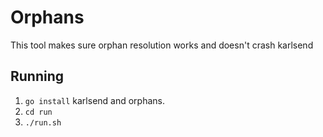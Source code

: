 # Orphans
This tool makes sure orphan resolution works and doesn't crash karlsend

## Running
 1. `go install` karlsend and orphans.
 2. `cd run`
 3. `./run.sh`


